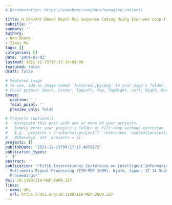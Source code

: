 ```yaml
---
# Documentation: https://wowchemy.com/docs/managing-content/

title: H.264/AVC-Based Depth Map Sequence Coding Using Improved Loop-filter
subtitle: ''
summary: ''
authors:
- Nan Zhang
- Siwei Ma
tags: []
categories: []
date: '2009-01-01'
lastmod: 2021-12-15T17:17:18+08:00
featured: false
draft: false

# Featured image
# To use, add an image named `featured.jpg/png` to your page's folder.
# Focal points: Smart, Center, TopLeft, Top, TopRight, Left, Right, BottomLeft, Bottom, BottomRight.
image:
  caption: ''
  focal_point: ''
  preview_only: false

# Projects (optional).
#   Associate this post with one or more of your projects.
#   Simply enter your project's folder or file name without extension.
#   E.g. `projects = ["internal-project"]` references `content/project/deep-learning/index.md`.
#   Otherwise, set `projects = []`.
projects: []
publishDate: '2021-12-15T09:17:17.405017Z'
publication_types:
- '1'
abstract: ''
publication: '*Fifth International Conference on Intelligent Information Hiding and
  Multimedia Signal Processing (IIH-MSP 2009), Kyoto, Japan, 12-14 September, 2009,
  Proceedings*'
doi: 10.1109/IIH-MSP.2009.327
links:
- name: URL
  url: https://doi.org/10.1109/IIH-MSP.2009.327
---
```

